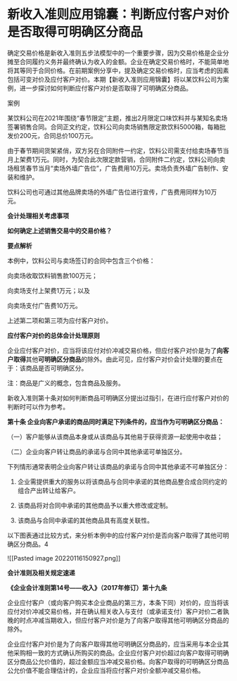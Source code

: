 # 新收入准则应用锦囊：判断应付客户对价是否取得可明确区分商品

确定交易价格是新收入准则五步法模型中的一个重要步骤，因为交易价格是企业分摊至合同履约义务并最终确认为收入的金额。企业在确定交易价格时，不能简单地将其等同于合同价格。在前期案例分享中，提及确定交易价格时，应当考虑的因素包括可变对价及应付客户对价。本期【新收入准则应用锦囊】将以某饮料公司为案例，进一步探讨如何判断应付客户对价是否取得了可明确区分商品。

案例

某饮料公司在2021年围绕“春节限定”主题，推出2月限定口味饮料并与某知名卖场签署销售合同。合同正文约定，饮料公司向卖场销售限定款饮料5000箱，每箱批发价200元，合同总价100万元。

由于春节期间货架紧俏，双方另在合同附件一约定，饮料公司需支付给卖场春节当月上架费1万元。同时，为契合此次限定款营销，合同附件二约定，饮料公司向卖场租赁春节当月“卖场外墙广告位”，广告费用10万元。卖场负责外墙广告制作、安装和维护。

饮料公司也可通过其他品牌卖场的外墙广告位进行宣传，广告费用同样为10万元。

**会计处理相关考虑事项**

**如何确定上述销售交易中的交易价格？**

**要点解析**

本例中，饮料公司与卖场签订的合同中包含三个价格：

向卖场收取饮料销售款100万元；

向卖场支付上架费1万元；以及

向卖场支付广告费10万元。

上述第二项和第三项为应付客户对价。

**应付客户对价的总体会计处理原则**

企业应付客户对价，应当将该应付对价冲减交易价格，但应付客户对价是为了**向客户取得**其他**可明确区分商品**的除外。由此可见，应付客户对价会计处理的要点在于：该商品是否可明确区分。

注：商品是广义的概念，包含商品及服务。

新收入准则第十条对如何判断商品可明确区分提出过指引，在进行应付客户对价的判断时可以作为参考。

**第十条 企业向客户承诺的商品同时满足下列条件的，应当作为可明确区分商品：**
  
（一）客户能够从该商品本身或从该商品与其他易于获得资源一起使用中收益；

（二）企业向客户转让商品的承诺与合同中其他承诺可单独区分。
  
下列情形通常表明企业向客户转让该商品的承诺与合同中其他承诺不可单独区分：

1.  企业需提供重大的服务以将该商品与合同中承诺的其他商品整合成合同约定的组合产出转让给客户。
    
2.  该商品将对合同中承诺的其他商品予以重大修改或定制。
    
3.  该商品与合同中承诺的其他商品具有高度关联性。
    
以下图表通过比较方式，来分析本例中的应付客户对价是否向客户取得了其他可明确区分商品。4

![[Pasted image 20220116150927.png]]

**会计准则及相关规定速递**

**《企业会计准则第14号——收入》（2017年修订）第十九条**

企业应付客户（或向客户购买本企业商品的第三方，本条下同）对价的，应当将该应付对价冲减交易价格，并在确认相关收入与支付（或承诺支付）客户对价二者孰晚的时点冲减当期收入，但应付客户对价是为了向客户取得其他可明确区分商品的除外。

企业应付客户对价是为了向客户取得其他可明确区分商品的，应当采用与本企业其他采购相一致的方式确认所购买的商品。企业应付客户对价超过向客户取得可明确区分商品公允价值的，超过金额应当冲减交易价格。向客户取得的可明确区分商品公允价值不能合理估计的，企业应当将应付客户对价全额冲减交易价格。
